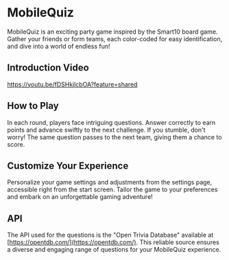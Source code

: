 # MobileQuiz

MobileQuiz is an exciting party game inspired by the Smart10 board game. Gather your friends or form teams, each color-coded for easy identification, and dive into a world of endless fun!

## Introduction Video
https://youtu.be/fDSHkjlcbOA?feature=shared

## How to Play

In each round, players face intriguing questions. Answer correctly to earn points and advance swiftly to the next challenge. If you stumble, don't worry! The same question passes to the next team, giving them a chance to score.

## Customize Your Experience

Personalize your game settings and adjustments from the settings page, accessible right from the start screen. Tailor the game to your preferences and embark on an unforgettable gaming adventure!

## API

The API used for the questions is the "Open Trivia Database" available at [https://opentdb.com/](https://opentdb.com/). This reliable source ensures a diverse and engaging range of questions for your MobileQuiz experience.

